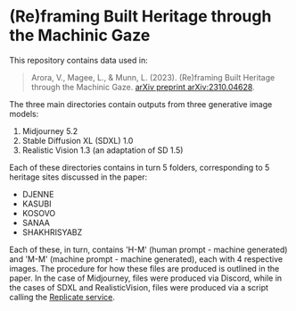 # (Re)framing Built Heritage through the Machinic Gaze

This repository contains data used in:

> Arora, V., Magee, L., & Munn, L. (2023). (Re)framing Built Heritage through the Machinic Gaze. [arXiv preprint arXiv:2310.04628](https://arxiv.org/abs/2310.04628).

The three main directories contain outputs from three generative image models:

1. Midjourney 5.2
2. Stable Diffusion XL (SDXL) 1.0
3. Realistic Vision 1.3 (an adaptation of SD 1.5)

Each of these directories contains in turn 5 folders, corresponding to 5 heritage sites discussed in the paper:

- DJENNE
- KASUBI
- KOSOVO
- SANAA
- SHAKHRISYABZ

Each of these, in turn, contains 'H-M' (human prompt - machine generated) and 'M-M' (machine prompt - machine generated), each with 4 respective images. The procedure for how these files are produced is outlined in the paper. In the case of Midjourney, files were produced via Discord, while in the cases of SDXL and RealisticVision, files were produced via a script calling the [Replicate service](https://replicate.com/).
